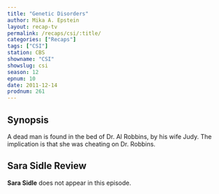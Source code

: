 ```yaml
---
title: "Genetic Disorders"
author: Mika A. Epstein
layout: recap-tv
permalink: /recaps/csi/:title/
categories: ["Recaps"]
tags: ["CSI"]
station: CBS
showname: "CSI"
showslug: csi
season: 12  
epnum: 10  
date: 2011-12-14
prodnum: 261  
---
```


## Synopsis

A dead man is found in the bed of Dr. Al Robbins, by his wife Judy. The implication is that she was cheating on Dr. Robbins.

## Sara Sidle Review

**Sara Sidle** does not appear in this episode.